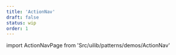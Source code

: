 ```yaml
---
title: 'ActionNav'
draft: false
status: wip
order: 1
---
```


<!--
  ATTENTION: This file is auto generated by using "makeDemosFactory".
  Do not change the content!
-->

import ActionNavPage from 'Src/uilib/patterns/demos/ActionNav'

<ActionNavPage />
